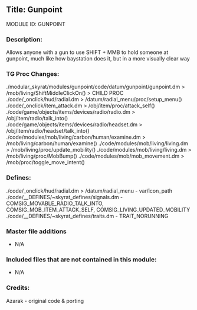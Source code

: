 ## Title: Gunpoint

MODULE ID: GUNPOINT

### Description:

Allows anyone with a gun to use SHIFT + MMB to hold someone at gunpoint, much like how baystation does it, but in a more visually clear way

### TG Proc Changes:

 ./modular_skyrat/modules/gunpoint/code/datum/gunpoint/gunpoint.dm > /mob/living/ShiftMiddleClickOn() > CHILD PROC
 ./code/_onclick/hud/radial.dm > /datum/radial_menu/proc/setup_menu()
 ./code/_onclick/item_attack.dm > /obj/item/proc/attack_self()
 ./code/game/objects/items/devices/radio/radio.dm > /obj/item/radio/talk_into()
 ./code/game/objects/items/devices/radio/headset.dm > /obj/item/radio/headset/talk_into() 
 ./code/modules/mob/living/carbon/human/examine.dm > /mob/living/carbon/human/examine()
 ./code/modules/mob/living/living.dm > /mob/living/proc/update_mobility()
 ./code/modules/mob/living/living.dm > /mob/living/proc/MobBump()
 ./code/modules/mob/mob_movement.dm > /mob/proc/toggle_move_intent()

### Defines:

 ./code/_onclick/hud/radial.dm > /datum/radial_menu - var/icon_path
 ./code/__DEFINES/~skyrat_defines/signals.dm - COMSIG_MOVABLE_RADIO_TALK_INTO, COMSIG_MOB_ITEM_ATTACK_SELF, COMSIG_LIVING_UPDATED_MOBILITY 
 ./code/__DEFINES/~skyrat_defines/traits.dm - TRAIT_NORUNNING

### Master file additions

- N/A

### Included files that are not contained in this module:

- N/A

### Credits:
Azarak - original code & porting
